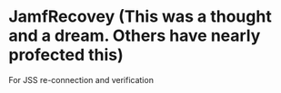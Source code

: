 JamfRecovey (This was a thought and a dream. Others have nearly profected this)
===========

For JSS re-connection and verification
